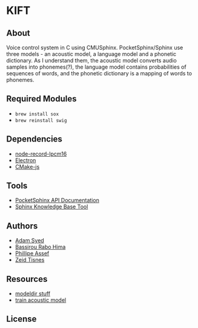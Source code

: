 # KIFT

## About

Voice control system in C using CMUSphinx. PocketSphinx/Sphinx use three models - an acoustic model, a language model and a phonetic dictionary. As I understand them, the acoustic model converts audio samples into phonemes(?), the language model contains probabilities of sequences of words, and the phonetic dictionary is a mapping of words to phonemes.

## Required Modules

- `brew install sox`
- `brew reinstall swig`

## Dependencies

- [node-record-lpcm16](https://github.com/gillesdemey/node-record-lpcm16)
- [Electron](https://github.com/electron/electron)
- [CMake-js](https://github.com/cmake-js/cmake-js)

## Tools

* [PocketSphinx API Documentation](https://cmusphinx.github.io/doc/pocketsphinx/index.html#intro_sec)
* [Sphinx Knowledge Base Tool](http://www.speech.cs.cmu.edu/tools/lmtool-new.html)

## Authors

- [Adam Syed](https://github.com/suedadam)
- [Bassirou Rabo Hima](https://github.com/brabo-hi)
- [Phillipe Assef](https://github.com/philasf)
- [Zeid Tisnes](https://github.com/zedin27)

## Resources
* [modeldir stuff](https://cmusphinx.github.io/wiki/tutorialpocketsphinx/)
* [train acoustic model](https://cmusphinx.github.io/wiki/tutorialam/)


## License
